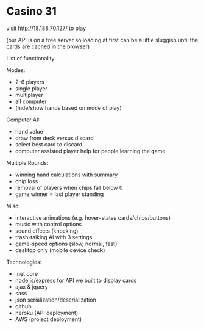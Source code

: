 # Casino 31

visit http://18.188.70.127/ to play

(our API is on a free server so loading at first can be a little sluggish until the cards are cached in the browser)

List of functionality

Modes:
  - 2-6 players
  - single player
  - multiplayer
  - all computer
  - (hide/show hands based on mode of play)
  
Computer AI:
  - hand value
  - draw from deck versus discard
  - select best card to discard
  - computer assisted player help for people learning the game
 
Multiple Rounds:
  - winning hand calculations with summary
  - chip loss
  - removal of players when chips fall below 0
  - game winner = last player standing
  
Misc:
  - interactive animations (e.g. hover-states cards/chips/buttons)
  - music with control options 
  - sound effects (knocking) 
  - trash-talking AI with 3 settings
  - game-speed options (slow, normal, fast)
  - desktop only (mobile device check)
 
Technologies:
  - .net core
  - node.js/express for API we built to display cards
  - ajax & jquery
  - sass
  - json serialization/deserialization
  - github
  - heroku (API deployment)
  - AWS (project deployment)
